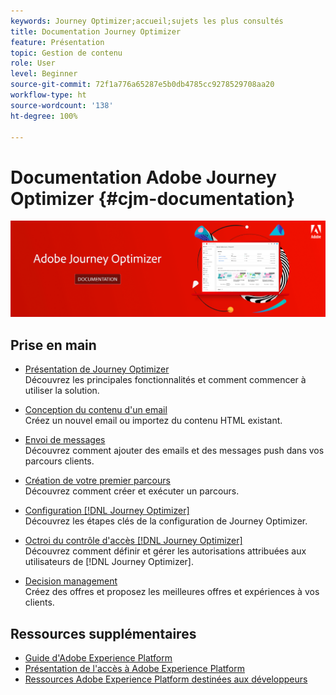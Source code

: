 ```yaml
---
keywords: Journey Optimizer;accueil;sujets les plus consultés
title: Documentation Journey Optimizer
feature: Présentation
topic: Gestion de contenu
role: User
level: Beginner
source-git-commit: 72f1a776a65287e5b0db4785cc9278529708aa20
workflow-type: ht
source-wordcount: '138'
ht-degree: 100%

---
```


# Documentation Adobe Journey Optimizer {#cjm-documentation}

![](using/assets/do-not-localize/banner-cjm.png)


## Prise en main

* [Présentation de Journey Optimizer](using/get-started.md) </br> Découvrez les principales fonctionnalités et comment commencer à utiliser la solution.

* [Conception du contenu d&#39;un email](using/design-emails.md) </br> Créez un nouvel email ou importez du contenu HTML existant.

* [Envoi de messages](using/building-journeys/journeys-message.md) </br> Découvrez comment ajouter des emails et des messages push dans vos parcours clients.

* [Création de votre premier parcours](using/building-journeys/journeys-uc.md) </br> Découvrez comment créer et exécuter un parcours.

* [Configuration [!DNL Journey Optimizer]](using/configuration/get-started-configuration.md) </br>Découvrez les étapes clés de la configuration de Journey Optimizer.

* [Octroi du contrôle d&#39;accès [!DNL Journey Optimizer]](using/administration/permissions-overview.md) </br> Découvrez comment définir et gérer les autorisations attribuées aux utilisateurs de [!DNL Journey Optimizer].

* [Decision management](using/offers/get-started/starting-offer-decisioning.md) </br> Créez des offres et proposez les meilleures offres et expériences à vos clients.

## Ressources supplémentaires

* [Guide d&#39;Adobe Experience Platform](https://experienceleague.adobe.com/docs/experience-platform/landing/home.html?lang=fr)
* [Présentation de l&#39;accès à Adobe Experience Platform](https://experienceleague.adobe.com/docs/experience-platform/access-control/home.html?lang=fr)
* [Ressources Adobe Experience Platform destinées aux développeurs](https://www.adobe.com/fr/experience-platform/documentation-and-developer-resources.html)
